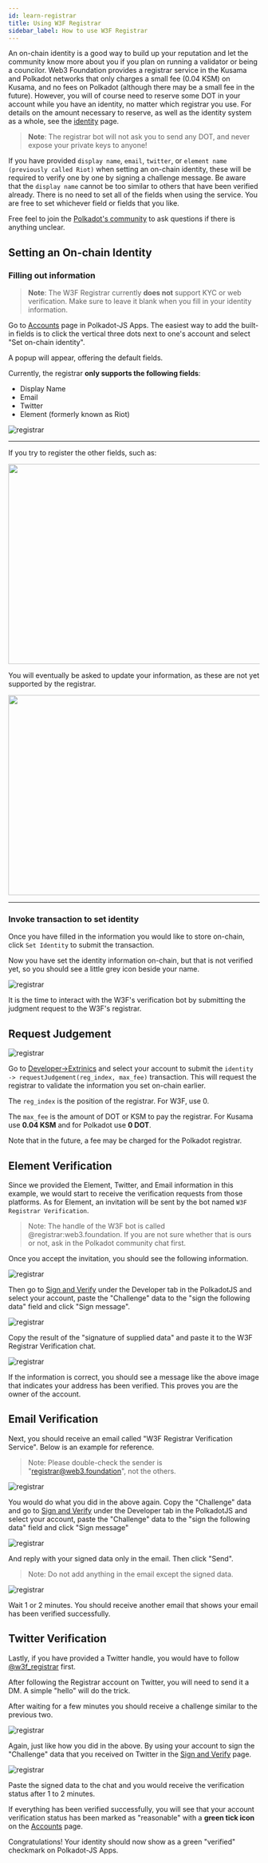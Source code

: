 ```yaml
---
id: learn-registrar
title: Using W3F Registrar
sidebar_label: How to use W3F Registrar
---
```


An on-chain identity is a good way to build up your reputation and let the community know more about
you if you plan on running a validator or being a councilor. Web3 Foundation provides a registrar
service in the Kusama and Polkadot networks that only charges a small fee (0.04 KSM) on Kusama, and
no fees on Polkadot (although there may be a small fee in the future). However, you will of course
need to reserve some DOT in your account while you have an identity, no matter which registrar you
use. For details on the amount necessary to reserve, as well as the identity system as a whole, see the
[identity](learn-identity.md) page.

> **Note**: The registrar bot will not ask you to send any DOT, and never expose your private keys
> to anyone!

If you have provided `display name`, `email`, `twitter`, or `element name (previously called Riot)`
when setting an on-chain identity, these will be required to verify one by one by signing a
challenge message. Be aware that the `display name` cannot be too similar to others that have been
verified already. There is no need to set all of the fields when using the service. You are free to
set whichever field or fields that you like.

Free feel to join the [Polkadot's community](community.md#polkadot) to ask questions if there is
anything unclear.

## Setting an On-chain Identity
### Filling out information

> **Note**: The W3F Registrar currently **does not** support KYC or web verification. Make sure to
> leave it blank when you fill in your identity information.

Go to [Accounts](https://polkadot.js.org/apps/#/accounts) page in Polkadot-JS Apps. The easiest
way to add the built-in fields is to click the vertical three dots next to one's account and select
"Set on-chain identity".

A popup will appear, offering the default fields.

Currently, the registrar **only supports the following fields**:

- Display Name
- Email
- Twitter
- Element (formerly known as Riot)

![registrar](assets/registrar/1.jpg)

---
If you try to register the other fields, such as:

<p align="center">
  <img width="550" height="400" src="assets/registrar/2.jpg">
</p>

You will eventually be asked to update your information,
as these are not yet supported by the registrar.

<p align="center">
  <img width="550" height="400" src="assets/registrar/6.jpg">
</p>

---
### Invoke transaction to set identity

Once you have filled in the information you would like to store on-chain, click `Set Identity` to
submit the transaction.

Now you have set the identity information on-chain, but that is not verified yet, so you should see
a little grey icon beside your name. 

![registrar](assets/registrar/3.jpg)

It is the time to interact with the W3F's verification bot by
submitting the judgment request to the W3F's registrar.

## Request Judgement

![registrar](assets/registrar/4.jpg)

Go to
[Developer->Extrinics](https://polkadot.js.org/apps/?rpc=wss%3A%2F%2Frpc.polkadot.io#/extrinsics)
and select your account to submit the `identity -> requestJudgement(reg_index, max_fee)`
transaction. This will request the registrar to validate the information you set on-chain earlier.

The `reg_index` is the position of the registrar. For W3F, use 0.

The `max_fee` is the amount of DOT or KSM to pay the registrar. For Kusama use **0.04 KSM** and for
Polkadot use **0 DOT**.

Note that in the future, a fee may be charged for the Polkadot registrar.

## Element Verification

Since we provided the Element, Twitter, and Email information in this example, we would start to
receive the verification requests from those platforms. As for Element, an invitation will be sent
by the bot named `W3F Registrar Verification`.

> Note: The handle of the W3F bot is called @registrar:web3.foundation. If you are not sure whether
> that is ours or not, ask in the Polkadot community chat first.

Once you accept the invitation, you should see the following information.

![registrar](assets/registrar/5.jpg)

Then go to [Sign and Verify](https://polkadot.js.org/apps/#/signing) under the Developer tab in the
PolkadotJS and select your account, paste the "Challenge" data to the "sign the following data"
field and click "Sign message".

![registrar](assets/registrar/7.jpg)

Copy the result of the "signature of supplied data" and paste it to the W3F Registrar Verification
chat.

![registrar](assets/registrar/8.jpg)

If the information is correct, you should see a message like the above image that indicates your
address has been verified. This proves you are the owner of the account.

## Email Verification

Next, you should receive an email called "W3F Registrar Verification Service". Below is an example
for reference.

> Note: Please double-check the sender is "registrar@web3.foundation", not the others.

![registrar](assets/registrar/9.jpg)

You would do what you did in the above again. Copy the "Challenge" data and go to
[Sign and Verify](https://polkadot.js.org/apps/#/signing) under the Developer tab in the PolkadotJS
and select your account, paste the "Challenge" data to the "sign the following data" field and click
"Sign message"

![registrar](assets/registrar/10.jpg)

And reply with your signed data only in the email. Then click "Send".

> Note: Do not add anything in the email except the signed data.

![registrar](assets/registrar/11.jpg)

Wait 1 or 2 minutes. You should receive another email that shows your email has been verified
successfully.

## Twitter Verification

Lastly, if you have provided a Twitter handle, you would have to follow
[@w3f_registrar](https://twitter.com/w3f_registrar) first.

After following the Registrar account on Twitter, you will need to send it a DM. A simple "hello"
will do the trick.

After waiting for a few minutes you should receive a challenge similar to the previous two.


![registrar](assets/registrar/12.jpg)

Again, just like how you did in the above. By using your account to sign the "Challenge" data that
you received on Twitter in the [Sign and Verify](https://polkadot.js.org/apps/#/signing) page.

![registrar](assets/registrar/13.jpg)

Paste the signed data to the chat and you would receive the verification status after 1 to 2
minutes.

If everything has been verified successfully, you will see that your account verification status has been marked as "reasonable" with a **green tick icon** on the
[Accounts](https://polkadot.js.org/apps/#/accounts) page.

Congratulations! Your identity should now show as a green "verified" checkmark on Polkadot-JS Apps.
